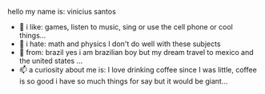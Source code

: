 hello my name is: vinicius santos 
- 👀 i like: games, listen to music, sing or use the cell phone or cool things...
- 🌱 i hate: math and physics I don't do well with these subjects
- 💞️ from: brazil yes i am brazilian boy but my dream travel to mexico and the united states ...
- 📫 a curiosity about me is: I love drinking coffee since I was little, coffee is so good i have so much things for say but it would be giant...

<!---
yxs-vini/yxs-vini is a ✨ special ✨ repository because its `README.md` (this file) appears on your GitHub profile.
You can click the Preview link to take a look at your changes.
--->
